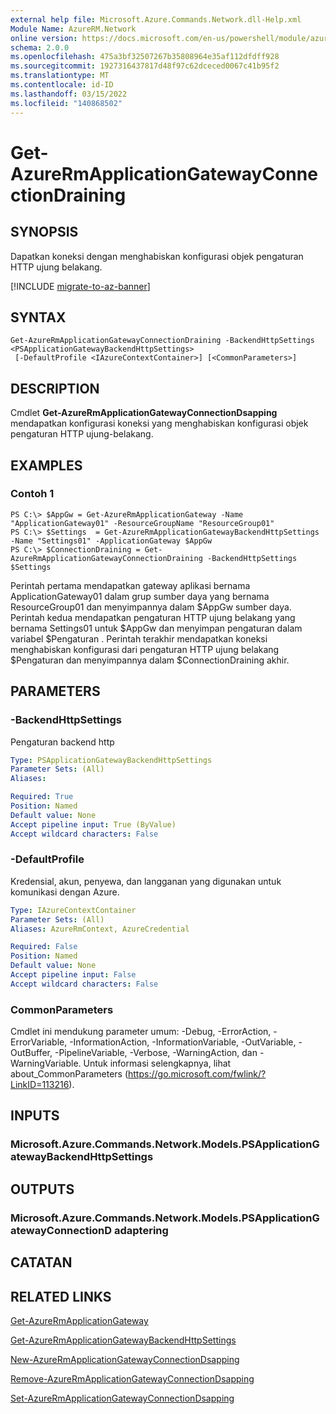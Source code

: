 ```yaml
---
external help file: Microsoft.Azure.Commands.Network.dll-Help.xml
Module Name: AzureRM.Network
online version: https://docs.microsoft.com/en-us/powershell/module/azurerm.network/get-azurermapplicationgatewayconnectiondraining
schema: 2.0.0
ms.openlocfilehash: 475a3bf32507267b35808964e35af112dfdff928
ms.sourcegitcommit: 1927316437817d48f97c62dceced0067c41b95f2
ms.translationtype: MT
ms.contentlocale: id-ID
ms.lasthandoff: 03/15/2022
ms.locfileid: "140868502"
---
```

# Get-AzureRmApplicationGatewayConnectionDraining

## SYNOPSIS
Dapatkan koneksi dengan menghabiskan konfigurasi objek pengaturan HTTP ujung belakang.

[!INCLUDE [migrate-to-az-banner](../../includes/migrate-to-az-banner.md)]

## SYNTAX

```
Get-AzureRmApplicationGatewayConnectionDraining -BackendHttpSettings <PSApplicationGatewayBackendHttpSettings>
 [-DefaultProfile <IAzureContextContainer>] [<CommonParameters>]
```

## DESCRIPTION
Cmdlet **Get-AzureRmApplicationGatewayConnectionDsapping** mendapatkan konfigurasi koneksi yang menghabiskan konfigurasi objek pengaturan HTTP ujung-belakang.

## EXAMPLES

### Contoh 1
```
PS C:\> $AppGw = Get-AzureRmApplicationGateway -Name "ApplicationGateway01" -ResourceGroupName "ResourceGroup01"
PS C:\> $Settings  = Get-AzureRmApplicationGatewayBackendHttpSettings -Name "Settings01" -ApplicationGateway $AppGw
PS C:\> $ConnectionDraining = Get-AzureRmApplicationGatewayConnectionDraining -BackendHttpSettings $Settings
```

Perintah pertama mendapatkan gateway aplikasi bernama ApplicationGateway01 dalam grup sumber daya yang bernama ResourceGroup01 dan menyimpannya dalam $AppGw sumber daya.
Perintah kedua mendapatkan pengaturan HTTP ujung belakang yang bernama Settings01 untuk $AppGw dan menyimpan pengaturan dalam variabel $Pengaturan .
Perintah terakhir mendapatkan koneksi menghabiskan konfigurasi dari pengaturan HTTP ujung belakang $Pengaturan dan menyimpannya dalam $ConnectionDraining akhir.

## PARAMETERS

### -BackendHttpSettings
Pengaturan backend http

```yaml
Type: PSApplicationGatewayBackendHttpSettings
Parameter Sets: (All)
Aliases: 

Required: True
Position: Named
Default value: None
Accept pipeline input: True (ByValue)
Accept wildcard characters: False
```

### -DefaultProfile
Kredensial, akun, penyewa, dan langganan yang digunakan untuk komunikasi dengan Azure.

```yaml
Type: IAzureContextContainer
Parameter Sets: (All)
Aliases: AzureRmContext, AzureCredential

Required: False
Position: Named
Default value: None
Accept pipeline input: False
Accept wildcard characters: False
```

### CommonParameters
Cmdlet ini mendukung parameter umum: -Debug, -ErrorAction, -ErrorVariable, -InformationAction, -InformationVariable, -OutVariable, -OutBuffer, -PipelineVariable, -Verbose, -WarningAction, dan -WarningVariable. Untuk informasi selengkapnya, lihat about_CommonParameters (https://go.microsoft.com/fwlink/?LinkID=113216).

## INPUTS

### Microsoft.Azure.Commands.Network.Models.PSApplicationGatewayBackendHttpSettings

## OUTPUTS

### Microsoft.Azure.Commands.Network.Models.PSApplicationGatewayConnectionD adaptering

## CATATAN

## RELATED LINKS

[Get-AzureRmApplicationGateway](./Get-AzureRmApplicationGateway.md)

[Get-AzureRmApplicationGatewayBackendHttpSettings](./Get-AzureRmApplicationGatewayBackendHttpSettings.md)

[New-AzureRmApplicationGatewayConnectionDsapping](./New-AzureRmApplicationGatewayConnectionDraining.md)

[Remove-AzureRmApplicationGatewayConnectionDsapping](./Remove-AzureRmApplicationGatewayConnectionDraining.md)

[Set-AzureRmApplicationGatewayConnectionDsapping](./Set-AzureRmApplicationGatewayConnectionDraining.md)
